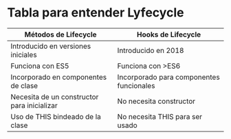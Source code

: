 # Tabla para entender Lyfecycle

|Métodos de Lifecycle|Hooks de Lifecycle|
|--------------------|------------------|
|Introducido en versiones iniciales|Introducido en 2018|
|Funciona con ES5|Funciona con >ES6|
|Incorporado en componentes de clase|Incorporado para componentes funcionales|
|Necesita de un constructor para inicializar|No necesita constructor|
|Uso de THIS bindeado de la clase|No necesita THIS para ser usado|
